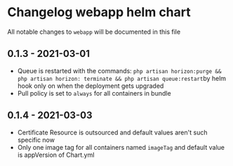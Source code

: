 # Changelog webapp helm chart

All notable changes to `webapp` will be documented in this file

## 0.1.3 - 2021-03-01
- Queue is restarted with the commands: `php artisan horizon:purge && php artisan horizon: terminate && php artisan queue:restart`by helm hook only on when the deployment gets upgraded
- Pull policy is set to `always` for all containers in bundle

## 0.1.4 - 2021-03-03
- Certificate Resource is outsourced and default values aren't such specific now
- Only one image tag for all containers named `imageTag` and default value is appVersion of Chart.yml